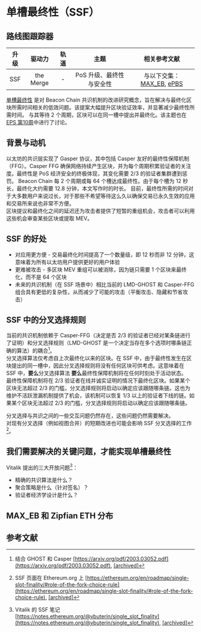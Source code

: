 # 单槽最终性（SSF）

## 路线图跟踪器

| 升级 |   驱动力    | 轨道 |          主题           |                                               相关参考文献                                               |
| :--: | :---------: | :--: | :--------------------: | :--------------------------------------------------------------------------------------------------: |
|  SSF  |  the Merge |   -  | PoS 升级、最终性与安全性 | 与以下交集：[MAX_EB](/docs/wiki/research/cl-upgrades.md), [ePBS](/docs/wiki/research/PBS/ePBS.md) |

[单槽最终性](docs/eps/week10-research.md) 是对 Beacon Chain 共识机制的改进研究概念，旨在解决与最终化区块所需时间相关的低效问题。该提案大幅提升区块验证效率，并显著减少最终性所需时间。
与其等待 2 个周期，区块可以在同一槽中提出并最终化。该主题也在 [EPS 第10周](https://github.com/eth-protocol-fellows/protocol-studies/blob/ssf/docs/eps/week10-research.md)中进行了讨论。

## 背景与动机
以太坊的共识层实现了 Gasper 协议，其中包括 Casper 友好的最终性保障机制（FFG）。Casper FFG 确保网络持续产生区块，并为每个周期积累验证者的关注度。最终性是 PoS 经济安全的终极体现，其变化需要 2/3 的验证者集群遭到惩罚。
Beacon Chain 每 2 个周期或每 64 个槽达成最终性。由于每个槽为 12 秒长，最终化大约需要 12.8 分钟，本文写作时的时长。
目前，最终性所需的时间对于大多数用户来说过长，对于那些不希望等待这么久以确保交易已永久生效的应用和交易所来说也非常不方便。  
区块提议和最终化之间的延迟还为攻击者提供了短暂的重组机会，攻击者可以利用这些机会审查某些区块或提取 MEV。

## SSF 的好处
* 对应用更方便 - 交易最终化时间提高了一个数量级，即 12 秒而非 12 分钟，这意味着为所有以太坊用户提供更好的用户体验
* 更难被攻击 - 多区块 MEV 重组可以被消除，因为链只需要 1 个区块来最终化，而不是 64 个区块
* 未来的共识机制（在 SSF 场景中）相比当前的 LMD-GHOST 和 Casper-FFG 组合具有更低的复杂性，从而减少了可能的攻击（平衡攻击、隐藏和节省攻击）

## SSF 中的分叉选择规则
当前的共识机制依赖于 Casper-FFG（决定是否 2/3 的验证者已经对某条链进行了证明）和分叉选择规则（LMD-GHOST 是一个决定当存在多个选项时哪条链正确的算法）的耦合[^1]。  
分叉选择算法仅考虑自上次最终化以来的区块。在 SSF 中，由于最终性发生在区块提出的同一槽中，因此分叉选择规则将没有任何区块可供考虑。这意味着在 SSF 中，**要么**分叉选择算法 **要么**最终性保障机制将在任何时刻处于活动状态。  
最终性保障机制将在 2/3 验证者在线并诚实证明的情况下最终化区块。如果某个区块无法超过 2/3 的门槛，分叉选择规则将启动以确定应该跟随哪条链。这也为维护不活跃泄漏机制提供了机会，该机制可以恢复 1/3 以上的验证者下线的链。如果某个区块无法超过 2/3 的门槛，分叉选择规则将启动以确定应该跟随哪条链。

分叉选择与共识之间的一些交互问题仍然存在，这些问题仍然需要解决。  
对现有分叉选择（例如视图合并）的短期改进也可能会影响 SSF 分叉选择的工作[^2]。

## 我们需要解决的关键问题，才能实现单槽最终性
Vitalik 提出的三大开放问题[^4]：

* 精确的共识算法是什么？
* 聚合策略是什么（针对签名）？
* 验证者经济学设计是什么？

## MAX_EB 和 Zipfian ETH 分布

## 参考文献

[^1]: 结合 GHOST 和 Casper [https://arxiv.org/pdf/2003.03052.pdf](https://arxiv.org/pdf/2003.03052.pdf), [[archived]](https://arxiv.org/pdf/2003.03052.pdf)

[^2]: SSF 页面在 Ethereum.org 上 [https://ethereum.org/en/roadmap/single-slot-finality/#role-of-the-fork-choice-rule](https://ethereum.org/en/roadmap/single-slot-finality/#role-of-the-fork-choice-rule), [[archived]](https://web.archive.org/web/20240309234119/https://ethereum.org/en/roadmap/single-slot-finality/#role-of-the-fork-choice-rule)

[^3]: EIP-7251: 增加 MAX_EFFECTIVE_BALANCE [https://eips.ethereum.org/EIPS/eip-7251](https://eips.ethereum.org/EIPS/eip-7251), [[archived]](https://web.archive.org/web/20240324072459/https://eips.ethereum.org/EIPS/eip-7251)

[^4]: Vitalik 的 SSF 笔记 [https://notes.ethereum.org/@vbuterin/single_slot_finality](https://notes.ethereum.org/@vbuterin/single_slot_finality), [[archived]](https://web.archive.org/web/20240330010706/https://notes.ethereum.org/@vbuterin/single_slot_finality)

[^5]: 在 SSF 后坚持每槽 8192 个签名 [https://ethresear.ch/t/sticking-to-8192-signatures-per-slot-post-ssf-how-and-why/17989](https://ethresear.ch/t/sticking-to-8192-signatures-per-slot-post-ssf-how-and-why/17989). [[archived]](https://web.archive.org/web/20240105131126/https://ethresear.ch/t/sticking-to-8192-signatures-per-slot-post-ssf-how-and-why/17989)

[^6]: 简单的单槽最终性协议 [https://ethresear.ch/t/a-simple-single-slot-finality-protocol/14920](https://ethresear.ch/t/a-simple-single-slot-finality-protocol/14920), [[archived]](https://web.archive.org/web/20231214080806/https://ethresear.ch/t/a-simple-single-slot-finality-pr
